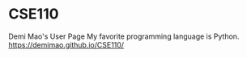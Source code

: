 # CSE110
Demi Mao's User Page
My favorite programming language is Python.
https://demimao.github.io/CSE110/
